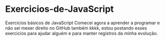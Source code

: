 # Exercicios-de-JavaScript
Exercicios básicos de JavaScript
  Comecei agora a aprender a programar e não sei mexer direito no GitHub também kkkk, estou postando esses exercicios para ajudar alguém e para manter registros da minha evolução.
  
